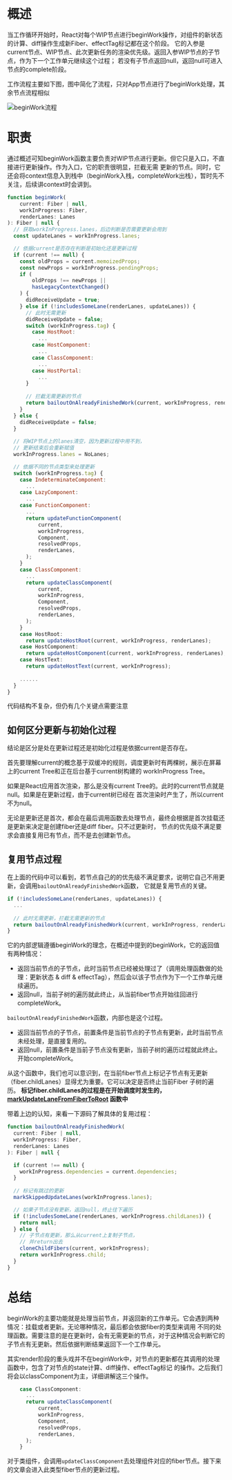 # 概述
当工作循环开始时，React对每个WIP节点进行beginWork操作，对组件的新状态的计算、diff操作生成新Fiber、effectTag标记都在这个阶段。
它的入参是current节点、WIP节点、此次更新任务的渲染优先级。返回入参WIP节点的子节点，作为下一个工作单元继续这个过程；
若没有子节点返回null，返回null可进入节点的complete阶段。

工作流程主要如下图，图中简化了流程，只对App节点进行了beginWork处理，其余节点流程相似

![beginWork流程](https://neroht.com/beginWork.gif)

# 职责
通过概述可知beginWork函数主要负责对WIP节点进行更新。但它只是入口，不直接进行更新操作。作为入口，它的职责很明显，拦截无需
更新的节点。同时，它还会将context信息入到栈中（beginWork入栈，completeWork出栈），暂时先不关注，后续讲context时会讲到。
```javascript
function beginWork(
    current: Fiber | null,
    workInProgress: Fiber,
    renderLanes: Lanes
): Fiber | null {
  // 获取workInProgress.lanes，后边判断是否需要更新会用到
  const updateLanes = workInProgress.lanes;

  // 依据current是否存在判断是初始化还是更新过程
  if (current !== null) {
    const oldProps = current.memoizedProps;
    const newProps = workInProgress.pendingProps;
    if (
        oldProps !== newProps ||
        hasLegacyContextChanged()
    ) {
      didReceiveUpdate = true;
    } else if (!includesSomeLane(renderLanes, updateLanes)) {
      // 此时无需更新
      didReceiveUpdate = false;
      switch (workInProgress.tag) {
        case HostRoot:
          ...
        case HostComponent:
          ...
        case ClassComponent: 
          ...
        case HostPortal:
          ...
      }
      
      // 拦截无需更新的节点
      return bailoutOnAlreadyFinishedWork(current, workInProgress, renderLanes);
    }
  } else {
    didReceiveUpdate = false;
  }
  
  // 将WIP节点上的lanes清空，因为更新过程中用不到，
  // 更新结束后会重新赋值
  workInProgress.lanes = NoLanes;

  // 依据不同的节点类型来处理更新
  switch (workInProgress.tag) {
    case IndeterminateComponent: 
      ...
    case LazyComponent:
      ...
    case FunctionComponent:
      ...
      return updateFunctionComponent(
          current,
          workInProgress,
          Component,
          resolvedProps,
          renderLanes,
      );
    }
    case ClassComponent:
      ...
      return updateClassComponent(
          current,
          workInProgress,
          Component,
          resolvedProps,
          renderLanes,
      );
    }
    case HostRoot:
      return updateHostRoot(current, workInProgress, renderLanes);
    case HostComponent:
      return updateHostComponent(current, workInProgress, renderLanes);
    case HostText:
      return updateHostText(current, workInProgress);
      
    ......
  }
}
```
代码结构不复杂，但仍有几个关键点需要注意
## 如何区分更新与初始化过程
结论是区分是处在更新过程还是初始化过程是依据current是否存在。

首先要理解current的概念基于双缓冲的规则，调度更新时有两棵树，展示在屏幕上的current Tree和正在后台基于current树构建的
workInProgress Tree。

如果是React应用首次渲染，那么是没有current Tree的。此时的current节点就是null。如果是在更新过程，由于current树已经在
首次渲染时产生了，所以current不为null。

无论是更新还是首次，都会在最后调用函数去处理节点，最终会根据是首次挂载还是更新来决定是创建fiber还是diff fiber。只不过更新时，
节点的优先级不满足要求会直接复用已有节点，而不是去创建新节点。
## 复用节点过程
在上面的代码中可以看到，若节点自己的的优先级不满足要求，说明它自己不用更新，会调用`bailoutOnAlreadyFinishedWork`函数，
它就是复用节点的关键。
```javascript
if (!includesSomeLane(renderLanes, updateLanes)) {
  ...
  
  // 此时无需更新，拦截无需更新的节点
  return bailoutOnAlreadyFinishedWork(current, workInProgress, renderLanes);
}
```
它的内部逻辑遵循beginWork的理念，在概述中提到的beginWork，它的返回值有两种情况：
* 返回当前节点的子节点，此时当前节点已经被处理过了（调用处理函数做的处理：更新状态 & diff & effectTag），然后会以该子节点作为下一个工作单元继续遍历。
* 返回null，当前子树的遍历就此终止，从当前fiber节点开始往回进行completeWork。

`bailoutOnAlreadyFinishedWork`函数，内部也是这个过程。
* 返回当前节点的子节点，前置条件是当前节点的子节点有更新，此时当前节点未经处理，是直接复用的。
* 返回null，前置条件是当前子节点没有更新，当前子树的遍历过程就此终止。开始completeWork。

从这个函数中，我们也可以意识到，在当前fiber节点上标记子节点有无更新（fiber.childLanes）显得尤为重要。它可以决定是否终止当前Fiber
子树的遍历。
**标记fiber.childLanes的过程是在开始调度时发生的，[markUpdateLaneFromFiberToRoot](https://github.com/neroneroffy/react-source-code-debug/blob/master/src/react/v17.0.0-alpha.0/react-reconciler/src/ReactFiberWorkLoop.new.js#L649) 函数中**

带着上边的认知，来看一下源码了解具体的复用过程：
```javascript
function bailoutOnAlreadyFinishedWork(
  current: Fiber | null,
  workInProgress: Fiber,
  renderLanes: Lanes
): Fiber | null {

  if (current !== null) {
    workInProgress.dependencies = current.dependencies;
  }
  
  // 标记有跳过的更新
  markSkippedUpdateLanes(workInProgress.lanes);

  // 如果子节点没有更新，返回null，终止往下遍历
  if (!includesSomeLane(renderLanes, workInProgress.childLanes)) {
    return null;
  } else {
    // 子节点有更新，那么从current上复制子节点，
    // 并return出去
    cloneChildFibers(current, workInProgress);
    return workInProgress.child;
  }
}
```
# 总结
beginWork的主要功能就是处理当前节点，并返回新的工作单元。它会遇到两种情况：挂载或者更新。无论哪种情况，最后都会依据fiber的类型来调用
不同的处理函数。需要注意的是在更新时，会有无需更新的节点，对于这种情况会判断它的子节点有无更新。然后依据判断结果返回下一个工作单元。

其实render阶段的重头戏并不在beginWork中，对节点的更新都在其调用的处理函数中，包含了对节点的state计算、diff操作、effectTag标记
的操作。之后我们将会以classComponent为主，详细讲解这三个操作。
```javascript
    case ClassComponent:
      ...
      return updateClassComponent(
          current,
          workInProgress,
          Component,
          resolvedProps,
          renderLanes,
      );
    }
```

对于类组件，会调用`updateClassComponent`去处理组件对应的fiber节点。接下来的文章会进入此类型fiber节点的更新过程。



